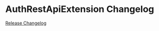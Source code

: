 # AuthRestApiExtension Changelog

[Release Changelog](https://github.com/spryker/auth-rest-api-extension/releases)

